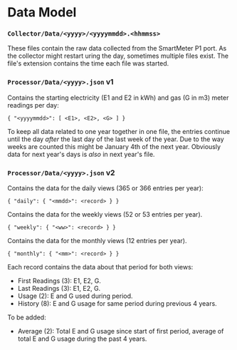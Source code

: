# Data Model

### `Collector/Data/<yyyy>/<yyyymmdd>.<hhmmss>`
These files contain the raw data collected from the SmartMeter P1 port.
As the collector might restart uring the day, sometimes multiple files 
exist. The file's extension contains the time each file was started.

### `Processor/Data/<yyyy>.json` v1
Contains the starting electricity (E1 and E2 in kWh) and gas (G in m3) 
meter readings per day:
```
{ "<yyyymmdd>": [ <E1>, <E2>, <G> ] }
```
To keep all data related to one year together in one file, the entries
continue until the day *after* the last day of the last week of the year. 
Due to the way weeks are counted this might be January 4th of the next 
year. Obviously data for next year's days is *also* in next year's file.

### `Processor/Data/<yyyy>.json` v2
Contains the data for the daily views (365 or 366 entries per year):
```
{ "daily": { "<mmdd>": <record> } }
```
Contains the data for the weekly views (52 or 53 entries per year).
```
{ "weekly": { "<ww>": <record> } }
```
Contains the data for the monthly views (12 entries per year).
```
{ "monthly": { "<mm>": <record> } }
```

Each record contains the data about that period for both views:
- First Readings (3): E1, E2, G.
- Last Readings (3): E1, E2, G.
- Usage (2): E and G used during period.
- History (8): E and G usage for same period during previous 4 years.

To be added:
- Average (2): Total E and G usage since start of first period, 
  average of total E and G usage during the past 4 years.
